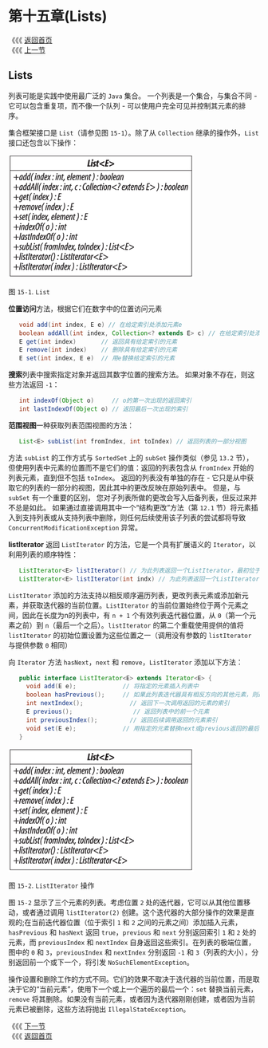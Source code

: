 # 第十五章\(Lists\)

《《《 [返回首页](../../)  
《《《 [上一节](../di-shi-si-zhang-queues/14.5-bi-jiao-dui-lie-shi-xian.md)

## Lists

列表可能是实践中使用最广泛的 `Java` 集合。 一个列表是一个集合，与集合不同 - 它可以包含重复项，而不像一个队列 - 可以使用户完全可见并控制其元素的排序。

集合框架接口是 `List`（请参见图 `15-1`）。除了从 `Collection` 继承的操作外，`List` 接口还包含以下操作：

![](../../.gitbook/assets/15_1.png)

图 `15-1`. `List`

**位置访问**方法，根据它们在数字中的位置访问元素

```java
   void add(int index, E e) // 在给定索引处添加元素e
   boolean addAll(int index, Collection<? extends E> c) // 在给定索引处添加c的内容
   E get(int index)       // 返回具有给定索引的元素
   E remove(int index)    // 删除具有给定索引的元素
   E set(int index, E e)  // 用e替换给定索引的元素
```

**搜索**列表中搜索指定对象并返回其数字位置的搜索方法。 如果对象不存在，则这些方法返回 `-1`：

```java
   int indexOf(Object o)     // o的第一次出现的返回索引
   int lastIndexOf(Object o) // 返回最后一次出现的索引
```

**范围视图**一种获取列表范围视图的方法：

```java
   List<E> subList(int fromIndex, int toIndex) // 返回列表的一部分视图
```

方法 `subList` 的工作方式与 `SortedSet` 上的 `subSet` 操作类似（参见 `13.2` 节），但使用列表中元素的位置而不是它们的值：返回的列表包含从 `fromIndex` 开始的列表元素，直到但不包括 `toIndex`。 返回的列表没有单独的存在 - 它只是从中获取它的列表的一部分的视图，因此其中的更改反映在原始列表中。 但是，与 `subSet` 有一个重要的区别， 您对子列表所做的更改会写入后备列表，但反过来并不总是如此。 如果通过直接调用其中一个“结构更改”方法（第 `12.1` 节）将元素插入到支持列表或从支持列表中删除，则任何后续使用该子列表的尝试都将导致 `ConcurrentModificationException` 异常。

**listIterator** 返回 `ListIterator` 的方法，它是一个具有扩展语义的 `Iterator`，以利用列表的顺序特性：

```java
   ListIterator<E> listIterator() // 为此列表返回一个ListIterator，最初位于索引0处
   ListIterator<E> listIterator(int indx) // 为此列表返回一个ListIterator，最初位于index indx
```

`ListIterator` 添加的方法支持以相反顺序遍历列表，更改列表元素或添加新元素，并获取迭代器的当前位置。`ListIterator` 的当前位置始终位于两个元素之间，因此在长度为n的列表中，有 `n + 1` 个有效列表迭代器位置，从 `0`（第一个元素之前）到 `n`（最后一个之后）。`listIterator` 的第二个重载使用提供的值将 `listIterator` 的初始位置设置为这些位置之一（调用没有参数的 `listIterator` 与提供参数 `0` 相同）

向 `Iterator` 方法 `hasNext`，`next` 和 `remove`，`ListIterator` 添加以下方法：

```java
   public interface ListIterator<E> extends Iterator<E> {
     void add(E e);             // 将指定的元素插入列表中
     boolean hasPrevious();     // 如果此列表迭代器具有相反方向的其他元素，则返回true
     int nextIndex();             // 返回下一次调用返回的元素的索引
     E previous();                 // 返回列表中的前一个元素
     int previousIndex();         // 返回后续调用返回的元素索引
     void set(E e);             // 用指定的元素替换next或previous返回的最后一个元素
   }
```

![](../../.gitbook/assets/15_1%20%281%29.png)

图 `15-2`. `ListIterator` 操作

图 `15-2` 显示了三个元素的列表。考虑位置 `2` 处的迭代器，它可以从其他位置移动，或者通过调用 `listIterator(2)` 创建。这个迭代器的大部分操作的效果是直观的;在当前迭代器位置（位于索引 `1` 和 `2` 之间的元素之间）添加插入元素，`hasPrevious` 和 `hasNext` 返回 `true`，`previous` 和 `next` 分别返回索引 `1` 和 `2` 处的元素，而 `previousIndex` 和 `nextIndex` 自身返回这些索引。在列表的极端位置，图中的 `0` 和 `3`，`previousIndex` 和 `nextIndex` 分别返回 `-1` 和 `3`（列表的大小），分别返回前一个或下一个，将引发 `NoSuchElementException`。

操作设置和删除工作的方式不同。它们的效果不取决于迭代器的当前位置，而是取决于它的“当前元素”，使用下一个或上一个遍历的最后一个：`set` 替换当前元素，`remove` 将其删除。如果没有当前元素，或者因为迭代器刚刚创建，或者因为当前元素已被删除，这些方法将抛出 `IllegalStateException`。

《《《 [下一节](15.1-shi-yong-list-de-fang-fa.md)  
《《《 [返回首页](../../)

